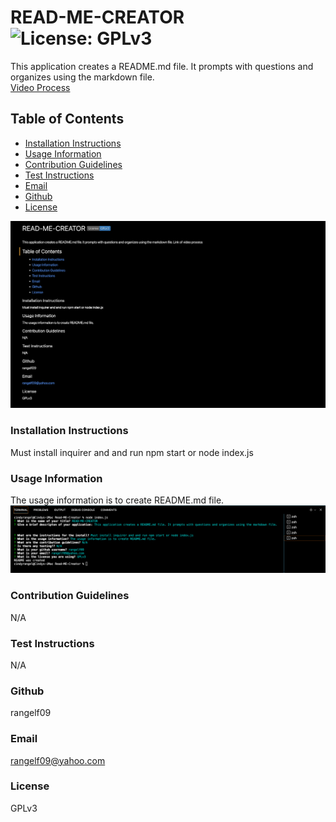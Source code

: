 # READ-ME-CREATOR ![License: GPLv3](https://img.shields.io/badge/License-GPLv3-blue.svg)
This application creates a README.md file. It prompts with questions and organizes using the markdown file.
<br>
[Video Process](https://drive.google.com/file/d/1cn4erMn8F4ugdMtKg6LN3fez3cKN6LUM/view)
<br>

## Table of Contents
* [Installation Instructions](#install)
* [Usage Information](#usage)
* [Contribution Guidelines](#contribution)
* [Test Instructions](#test)
* [Email](#email)
* [Github](#github)
* [License](#license)


![](Images/Screen%20Shot%202022-09-25%20at%203.02.22%20PM.png)


### Installation Instructions
Must install inquirer and and run npm start or node index.js 
<br>

### Usage Information
The usage information is to create README.md file.
![](Images/Screen%20Shot%202022-09-25%20at%203.01.40%20PM.png) 
<br>

### Contribution Guidelines
N/A
<br>

### Test Instructions
N/A
<br>

### Github
rangelf09
<br>

### Email
rangelf09@yahoo.com
<br>

### License
GPLv3
<br>
